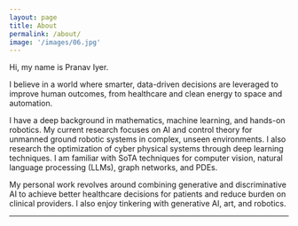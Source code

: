 ```yaml
---
layout: page
title: About
permalink: /about/
image: '/images/06.jpg'
---
```


Hi, my name is Pranav Iyer.

I believe in a world where smarter, data-driven decisions are leveraged to improve human outcomes, from healthcare and clean energy to space and automation. 

I have a deep background in mathematics, machine learning, and hands-on robotics. My current research focuses on AI and control theory for unmanned ground robotic systems in complex, unseen environments. I also research the optimization of cyber physical systems through deep learning techniques. I am familiar with SoTA techniques for computer vision, natural language processing (LLMs), graph networks, and PDEs.

My personal work revolves around combining generative and discriminative AI to achieve better healthcare decisions for patients and reduce burden on clinical providers. I also enjoy tinkering with generative AI, art, and robotics.

<hr>